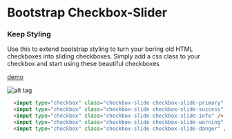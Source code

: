 Bootstrap Checkbox-Slider
=========================

### Keep Styling
Use this to extend bootstrap styling to turn your boring old HTML checkboxes into sliding checkboxes. Simply add a css class to your checkbox and start using these beautiful checkboxes

<a href="http://isaachunter.github.io/bootstrap-checkbox-slider/" target="_blank">demo</a>

![alt tag](https://raw.github.com/IsaacHunter/bootstrap-checkbox-slider/master/demo/demo.png)

```html
  <input type="checkbox" class="checkbox-slide checkbox-slide-primary" checked />
  <input type="checkbox" class="checkbox-slide checkbox-slide-success" checked />
  <input type="checkbox" class="checkbox-slide checkbox-slide-info" />
  <input type="checkbox" class="checkbox-slide checkbox-slide-warning" checked />
  <input type="checkbox" class="checkbox-slide checkbox-slide-danger" />
```


